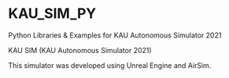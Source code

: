 # KAU_SIM_PY
Python Libraries &amp; Examples for KAU Autonomous Simulator 2021


KAU SIM (KAU Autonomous Simulator 2021)

This simulator was developed using Unreal Engine and AirSim.
